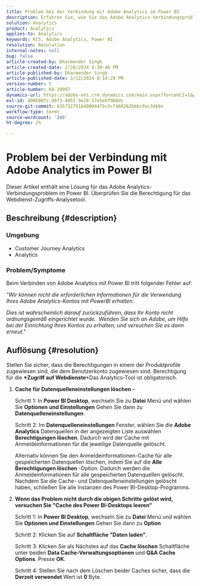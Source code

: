 ```yaml
---
title: Problem bei der Verbindung mit Adobe Analytics im Power BI
description: Erfahren Sie, wie Sie das Adobe Analytics-Verbindungsproblem in Power BI lösen können. Überprüfen Sie die Berechtigung für das Webdienst-Zugriffs-Analysetool.
solution: Analytics
product: Analytics
applies-to: Analytics
keywords: KCS, Adobe Analytics, Power BI
resolution: Resolution
internal-notes: null
bug: false
article-created-by: Dharmender Singh
article-created-date: 2/28/2024 4:39:46 PM
article-published-by: Dharmender Singh
article-published-date: 3/12/2024 8:14:29 PM
version-number: 5
article-number: KA-20997
dynamics-url: https://adobe-ent.crm.dynamics.com/main.aspx?forceUCI=1&pagetype=entityrecord&etn=knowledgearticle&id=d3a875f5-57d6-ee11-9079-6045bd006295
exl-id: d00600fc-d0f3-4055-9e28-57e5ebf968dc
source-git-commit: 835732791640004475c3cf468262bbbc9ac34b9e
workflow-type: tm+mt
source-wordcount: '346'
ht-degree: 2%

---
```


# Problem bei der Verbindung mit Adobe Analytics im Power BI


Dieser Artikel enthält eine Lösung für das Adobe Analytics-Verbindungsproblem im Power BI. Überprüfen Sie die Berechtigung für das Webdienst-Zugriffs-Analysetool.

## Beschreibung {#description}


### <b>Umgebung</b>

- Customer Journey Analytics
- Analytics




### <b>Problem/Symptome</b>

Beim Verbinden von Adobe Analytics mit Power BI tritt folgender Fehler auf:



*&quot;Wir können nicht die erforderlichen Informationen für die Verwendung Ihres Adobe Analytics-Kontos mit PowerBI erhalten.*

*Dies ist wahrscheinlich darauf zurückzuführen, dass Ihr Konto nicht ordnungsgemäß eingerichtet wurde.  Wenden Sie sich an Adobe, um Hilfe bei der Einrichtung Ihres Kontos zu erhalten, und versuchen Sie es dann erneut.&quot;*


## Auflösung {#resolution}

Stellen Sie sicher, dass die Berechtigungen in einem der Produktprofile zugewiesen sind, die dem Benutzerkonto zugewiesen sind. Berechtigung für die <b>*Zugriff auf Webdienste</b>*Das Analytics-Tool ist obligatorisch.<br>


1. <b>Cache für Datenquelleneinstellungen löschen - </b>

   Schritt 1: In <b>Power BI Desktop</b>, wechseln Sie zu <b>Datei</b> Menü und wählen Sie <b>Optionen</b> <b>und Einstellungen</b> Gehen Sie dann zu <b>Datenquelleneinstellungen</b>

   Schritt 2: Im <b>Datenquelleneinstellungen</b> Fenster, wählen Sie die <b>Adobe Analytics</b> Datenquellen in der angezeigten Liste auswählen <b>Berechtigungen löschen</b>. Dadurch wird der Cache mit Anmeldeinformationen für die jeweilige Datenquelle gelöscht.

   Alternativ können Sie den Anmeldeinformationen-Cache für alle gespeicherten Datenquellen löschen, indem Sie auf die <b>Alle Berechtigungen löschen </b>-Option. Dadurch werden die Anmeldeinformationen für alle gespeicherten Datenquellen gelöscht.
Nachdem Sie die Cache- und Datenquelleneinstellungen gelöscht haben, schließen Sie alle Instanzen des Power BI-Desktop-Programms.
2. <b>Wenn das Problem nicht durch die obigen Schritte gelöst wird, versuchen Sie &quot;Cache des Power BI-Desktops leeren&quot;</b>

   Schritt 1: In <b>Power BI Desktop</b>, wechseln Sie zu <b>Datei</b> Menü und wählen Sie <b>Optionen und Einstellungen</b> Gehen Sie dann zu <b>Option</b>

   Schritt 2: Klicken Sie auf <b>Schaltfläche &quot;Daten laden&quot;</b>.

   Schritt 3: Klicken Sie als Nächstes auf das <b>Cache löschen</b> Schaltfläche unter beiden <b>Data Cache-Verwaltungsoptionen</b> und <b>Q&amp;A Cache Options</b>. Presse <b>OK</b>.

   Schritt 4: Stellen Sie nach dem Löschen beider Caches sicher, dass die <b>Derzeit verwendet</b> Wert ist <b>0</b> Byte.
